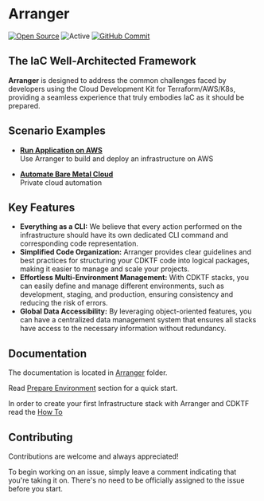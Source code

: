 # Arranger

[![Open Source](https://img.shields.io/badge/Open-Source-brightgreen)](https://opensource.org/)
![Active](http://img.shields.io/badge/Status-Active-green.svg)
[![GitHub Commit](https://img.shields.io/github/commit-activity/m/vsuzdaltsev/arranger/main)](https://github.com/vsuzdaltsev/arranger) 


## The IaC Well-Architected Framework

<p>
<strong>Arranger</strong> is designed to address the common challenges faced by developers using the Cloud Development Kit for Terraform/AWS/K8s, providing a seamless experience that truly embodies IaC as it should be prepared.
</p>

## Scenario Examples

* [**Run Application on AWS**](examples/aws/eks-demo-application.md)  
Use Arranger to build and deploy an infrastructure on AWS

* [**Automate Bare Metal Cloud**](doc/arranger)  
Private cloud automation

## Key Features

<ul>
  <li><strong>Everything as a CLI:</strong>
    We believe that every action performed on the infrastructure should have its own dedicated CLI command and corresponding code representation.
  </li>

  <li><strong>Simplified Code Organization:</strong> Arranger provides clear guidelines and best practices for structuring your CDKTF code into logical packages, making it easier to manage and scale your projects.</li>
  
  <li><strong>Effortless Multi-Environment Management:</strong> With CDKTF stacks, you can easily define and manage different environments, such as development, staging, and production, ensuring consistency and reducing the risk of errors.</li>
  
  <li><strong>Global Data Accessibility:</strong> By leveraging object-oriented features, you can have a centralized data management system that ensures all stacks have access to the necessary information without redundancy.</li>
</ul>

## Documentation

The documentation is located in [Arranger](doc/arranger) folder.

Read [Prepare Environment](doc/arranger/PREPARE_ENVIRONMENT.md) section for a quick start.

In order to create your first Infrastructure stack with Arranger and CDKTF read the [How To](doc/arranger/HOW_TO_CREATE_A_NEW_STACK.md)

## Contributing

Contributions are welcome and always appreciated!

To begin working on an issue, simply leave a comment indicating that you're taking it on. There's no need to be officially assigned to the issue before you start.
